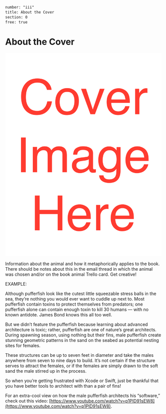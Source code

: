 ```metadata
number: "iii"
title: About the Cover
section: 0
free: true
```

# About the Cover

![width=40%](images/cover.png "TODO BOOK NAME")

Information about the animal and how it metaphorically applies to the book. There should be notes about this in the email thread in which the animal was chosen and/or on the book animal Trello card. Get creative! 


EXAMPLE: 

Although pufferfish look like the cutest little squeezable stress balls in the sea, they’re nothing you would ever want to cuddle up next to. Most pufferfish contain toxins to protect themselves from predators; one pufferfish alone can contain enough toxin to kill 30 humans — with no known antidote. James Bond knows this all too well.

But we didn’t feature the pufferfish because learning about advanced architecture is toxic; rather, pufferfish are one of nature’s great architects. During spawning season, using nothing but their fins, male pufferfish create stunning geometric patterns in the sand on the seabed as potential nesting sites for females.

These structures can be up to seven feet in diameter and take the males anywhere from seven to nine days to build. It’s not certain if the structure serves to attract the females, or if the females are simply drawn to the soft sand the male stirred up in the process.

So when you’re getting frustrated with Xcode or Swift, just be thankful that you have better tools to architect with than a pair of fins!

For an extra-cool view on how the male pufferfish architects his “software,” check out this video: [https://www.youtube.com/watch?v=p1PID91sEW8](https://www.youtube.com/watch?v=p1PID91sEW8).